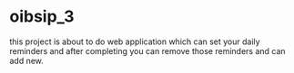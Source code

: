 # oibsip_3
this project is about to do web application which can set your daily reminders and after completing you can remove those reminders and can add new.
